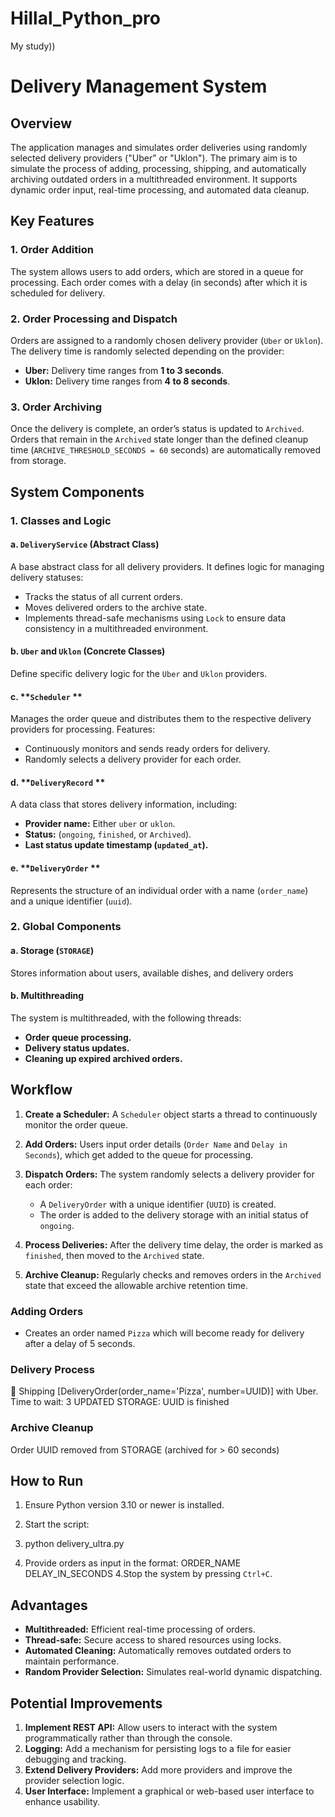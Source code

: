 # Hillal_Python_pro
My study))

# Delivery Management System
## Overview
The application manages and simulates order deliveries using randomly selected delivery providers ("Uber" or "Uklon"). The primary aim is to simulate the process of adding, processing, shipping, and automatically archiving outdated orders in a multithreaded environment. It supports dynamic order input, real-time processing, and automated data cleanup.
## Key Features
### 1. **Order Addition**
The system allows users to add orders, which are stored in a queue for processing. Each order comes with a delay (in seconds) after which it is scheduled for delivery.
### 2. **Order Processing and Dispatch**
Orders are assigned to a randomly chosen delivery provider (`Uber` or `Uklon`). The delivery time is randomly selected depending on the provider:
- **Uber:** Delivery time ranges from **1 to 3 seconds**.
- **Uklon:** Delivery time ranges from **4 to 8 seconds**.

### 3. **Order Archiving**
Once the delivery is complete, an order’s status is updated to `Archived`. Orders that remain in the `Archived` state longer than the defined cleanup time (`ARCHIVE_THRESHOLD_SECONDS = 60` seconds) are automatically removed from storage.
## System Components
### 1. **Classes and Logic**
#### a. **`DeliveryService` (Abstract Class)**
A base abstract class for all delivery providers. It defines logic for managing delivery statuses:
- Tracks the status of all current orders.
- Moves delivered orders to the archive state.
- Implements thread-safe mechanisms using `Lock` to ensure data consistency in a multithreaded environment.

#### b. **`Uber` and `Uklon` (Concrete Classes)**
Define specific delivery logic for the `Uber` and `Uklon` providers.
#### c. **`Scheduler` **
Manages the order queue and distributes them to the respective delivery providers for processing.
Features:
- Continuously monitors and sends ready orders for delivery.
- Randomly selects a delivery provider for each order.

#### d. **`DeliveryRecord` **
A data class that stores delivery information, including:
- **Provider name:** Either `uber` or `uklon`.
- **Status:** (`ongoing`, `finished`, or `Archived`).
- **Last status update timestamp (`updated_at`).**

#### e. **`DeliveryOrder` **
Represents the structure of an individual order with a name (`order_name`) and a unique identifier (`uuid`).
### 2. **Global Components**
#### a. **Storage (`STORAGE`)**
Stores information about users, available dishes, and delivery orders

#### b. **Multithreading**
The system is multithreaded, with the following threads:
- **Order queue processing.**
- **Delivery status updates.**
- **Cleaning up expired archived orders.**

## Workflow
1. **Create a Scheduler:**
A `Scheduler` object starts a thread to continuously monitor the order queue.
2. **Add Orders:**
Users input order details (`Order Name` and `Delay in Seconds`), which get added to the queue for processing.
3. **Dispatch Orders:**
The system randomly selects a delivery provider for each order:
    - A `DeliveryOrder` with a unique identifier (`UUID`) is created.
    - The order is added to the delivery storage with an initial status of `ongoing`.

4. **Process Deliveries:**
After the delivery time delay, the order is marked as `finished`, then moved to the `Archived` state.
5. **Archive Cleanup:**
Regularly checks and removes orders in the `Archived` state that exceed the allowable archive retention time.


### Adding Orders
- Creates an order named `Pizza` which will become ready for delivery after a delay of 5 seconds.

### Delivery Process
🚚 Shipping [DeliveryOrder(order_name='Pizza', number=UUID)] with Uber. Time to wait: 3
UPDATED STORAGE: UUID is finished

### Archive Cleanup
Order UUID removed from STORAGE (archived for > 60 seconds)

## How to Run
1. Ensure Python version 3.10 or newer is installed.
2. Start the script:
3.    python delivery_ultra.py 

3. Provide orders as input in the format:
ORDER_NAME DELAY_IN_SECONDS
4.Stop the system by pressing `Ctrl+C`.

## Advantages
- **Multithreaded:** Efficient real-time processing of orders.
- **Thread-safe:** Secure access to shared resources using locks.
- **Automated Cleaning:** Automatically removes outdated orders to maintain performance.
- **Random Provider Selection:** Simulates real-world dynamic dispatching.

## Potential Improvements
1. **Implement REST API:**
Allow users to interact with the system programmatically rather than through the console.
2. **Logging:**
Add a mechanism for persisting logs to a file for easier debugging and tracking.
3. **Extend Delivery Providers:**
Add more providers and improve the provider selection logic.
4. **User Interface:**
Implement a graphical or web-based user interface to enhance usability.